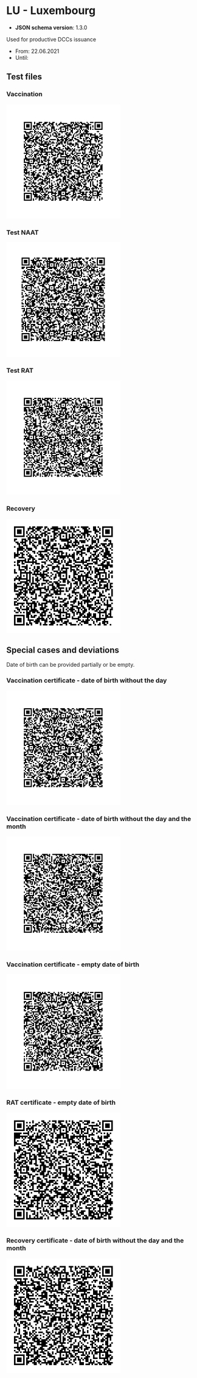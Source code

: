 # LU - Luxembourg

- **JSON schema version**: 1.3.0

Used for productive DCCs issuance

- From: 22.06.2021
- Until:

## Test files

### Vaccination

![Vaccination certificate](VAC_standard.png)

### Test NAAT

![NAAT certificate](NAAT_standard.png)

### Test RAT

![RAT certificate](RAT_standard.png)

### Recovery

![Recovery certificate](REC_standard.png)

## Special cases and deviations

Date of birth can be provided partially or be empty.

### Vaccination certificate - date of birth without the day

![specialcases/VAC_noday](specialcases/VAC_noday.png)

### Vaccination certificate - date of birth without the day and the month

![specialcases/VAC_nonomonth](specialcases/VAC_nomonth.png)

### Vaccination certificate - empty date of birth

![specialcases/VAC_noyear](specialcases/VAC_noyear.png)

### RAT certificate - empty date of birth

![specialcases/RAT_noyear](specialcases/RAT_noyear.png)

### Recovery certificate - date of birth without the day and the month

![specialcases/REC_nomonth](specialcases/REC_nomonth.png)
